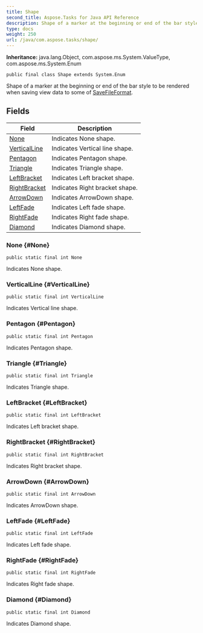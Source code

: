 ```yaml
---
title: Shape
second_title: Aspose.Tasks for Java API Reference
description: Shape of a marker at the beginning or end of the bar style to be rendered when saving view data to some of .
type: docs
weight: 250
url: /java/com.aspose.tasks/shape/
---
```


**Inheritance:**
java.lang.Object, com.aspose.ms.System.ValueType, com.aspose.ms.System.Enum
```
public final class Shape extends System.Enum
```

Shape of a marker at the beginning or end of the bar style to be rendered when saving view data to some of [SaveFileFormat](../../com.aspose.tasks/savefileformat).
## Fields

| Field | Description |
| --- | --- |
| [None](#None) | Indicates None shape. |
| [VerticalLine](#VerticalLine) | Indicates Vertical line shape. |
| [Pentagon](#Pentagon) | Indicates Pentagon shape. |
| [Triangle](#Triangle) | Indicates Triangle shape. |
| [LeftBracket](#LeftBracket) | Indicates Left bracket shape. |
| [RightBracket](#RightBracket) | Indicates Right bracket shape. |
| [ArrowDown](#ArrowDown) | Indicates ArrowDown shape. |
| [LeftFade](#LeftFade) | Indicates Left fade shape. |
| [RightFade](#RightFade) | Indicates Right fade shape. |
| [Diamond](#Diamond) | Indicates Diamond shape. |
### None {#None}
```
public static final int None
```


Indicates None shape.

### VerticalLine {#VerticalLine}
```
public static final int VerticalLine
```


Indicates Vertical line shape.

### Pentagon {#Pentagon}
```
public static final int Pentagon
```


Indicates Pentagon shape.

### Triangle {#Triangle}
```
public static final int Triangle
```


Indicates Triangle shape.

### LeftBracket {#LeftBracket}
```
public static final int LeftBracket
```


Indicates Left bracket shape.

### RightBracket {#RightBracket}
```
public static final int RightBracket
```


Indicates Right bracket shape.

### ArrowDown {#ArrowDown}
```
public static final int ArrowDown
```


Indicates ArrowDown shape.

### LeftFade {#LeftFade}
```
public static final int LeftFade
```


Indicates Left fade shape.

### RightFade {#RightFade}
```
public static final int RightFade
```


Indicates Right fade shape.

### Diamond {#Diamond}
```
public static final int Diamond
```


Indicates Diamond shape.


